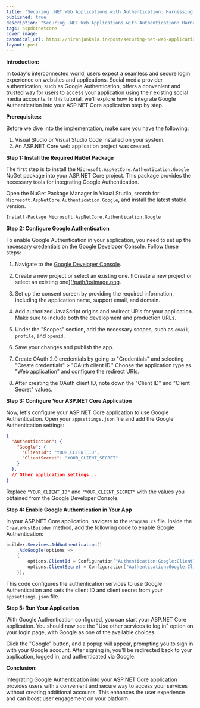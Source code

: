 ```yaml
---
title: "Securing .NET Web Applications with Authentication: Harnessing the Power of Social Media Provider Authentication"
published: true
description: "Securing .NET Web Applications with Authentication: Harnessing the Power of Social Media Provider Authentication"
tags: aspdotnetcore
cover_image: 
canonical_url: https://niranjankala.in/post/securing-net-web-applications-with-authentication-harnessing-the-power-of-social-media-provider-authentication
layout: post
---
```


**Introduction:**

In today's interconnected world, users expect a seamless and secure login experience on websites and applications. Social media provider authentication, such as Google Authentication, offers a convenient and trusted way for users to access your application using their existing social media accounts. In this tutorial, we'll explore how to integrate Google Authentication into your ASP.NET Core application step by step.

**Prerequisites:**

Before we dive into the implementation, make sure you have the following:

1. Visual Studio or Visual Studio Code installed on your system.
2. An ASP.NET Core web application project was created.

**Step 1: Install the Required NuGet Package**

The first step is to install the `Microsoft.AspNetCore.Authentication.Google` NuGet package into your ASP.NET Core project. This package provides the necessary tools for integrating Google Authentication.

Open the NuGet Package Manager in Visual Studio, search for `Microsoft.AspNetCore.Authentication.Google`, and install the latest stable version.

```bash
Install-Package Microsoft.AspNetCore.Authentication.Google
```

**Step 2: Configure Google Authentication**

To enable Google Authentication in your application, you need to set up the necessary credentials on the Google Developer Console. Follow these steps:

1. Navigate to the [Google Developer Console](https://console.cloud.google.com/).

2. Create a new project or select an existing one.
![Create a new project or select an existing one]([/path/to/image.png](https://blogger.googleusercontent.com/img/b/R29vZ2xl/AVvXsEjFRePFefoVSUFjayRmlw3tPGdhhHGVsWMAMktQmyBjOZ1QJ5APfiBgjBFOh9sdxotgl5ba_iUydXT3Pf02kqGqelGedxNcHtpG-kCqJ6PRLEpbxcDlIz9iX-wb4OqiiLawMkwR1SdO3grIVTSWK9DPqYlF6GgsyBjYPaHgRiAedKwJhysAl_1eTX-5eaae/w640-h290/Google-Auth-Projects_Screen.png).
3. Set up the consent screen by providing the required information, including the application name, support email, and domain.

4. Add authorized JavaScript origins and redirect URIs for your application. Make sure to include both the development and production URLs.

5. Under the "Scopes" section, add the necessary scopes, such as `email`, `profile`, and `openid`.

6. Save your changes and publish the app.

7. Create OAuth 2.0 credentials by going to "Credentials" and selecting "Create credentials" > "OAuth client ID." Choose the application type as "Web application" and configure the redirect URIs.

8. After creating the OAuth client ID, note down the "Client ID" and "Client Secret" values.

**Step 3: Configure Your ASP.NET Core Application**

Now, let's configure your ASP.NET Core application to use Google Authentication. Open your `appsettings.json` file and add the Google Authentication settings:

```json
{
  "Authentication": {
    "Google": {
      "ClientId": "YOUR_CLIENT_ID",
      "ClientSecret": "YOUR_CLIENT_SECRET"
    }
  },
  // Other application settings...
}
```

Replace `"YOUR_CLIENT_ID"` and `"YOUR_CLIENT_SECRET"` with the values you obtained from the Google Developer Console.

**Step 4: Enable Google Authentication in Your App**

In your ASP.NET Core application, navigate to the `Program.cs` file. Inside the `CreateHostBuilder` method, add the following code to enable Google Authentication:

```csharp
builder.Services.AddAuthentication()
    .AddGoogle(options =>
    {
        options.ClientId = Configuration["Authentication:Google:ClientId"];
        options.ClientSecret = Configuration["Authentication:Google:ClientSecret"];
    });
```

This code configures the authentication services to use Google Authentication and sets the client ID and client secret from your `appsettings.json` file.

**Step 5: Run Your Application**

With Google Authentication configured, you can start your ASP.NET Core application. You should now see the "Use other services to log in" option on your login page, with Google as one of the available choices.

Click the "Google" button, and a popup will appear, prompting you to sign in with your Google account. After signing in, you'll be redirected back to your application, logged in, and authenticated via Google.

**Conclusion:**

Integrating Google Authentication into your ASP.NET Core application provides users with a convenient and secure way to access your services without creating additional accounts. This enhances the user experience and can boost user engagement on your platform.
